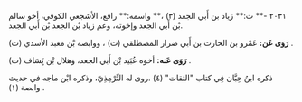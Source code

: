 ٢٠٣١ -** ت:** زياد بن أَبي الجعد (٣) ،** واسمه:** رافع، الأشجعي الكوفي، أخو سالم بْن أَبي الجعد وإخوته، وعم زياد بْن الجعد بْن أَبي الجعد.

**رَوَى عَن:** عَمْرو بن الحارث بن أَبي ضرار المصطلقي (ت) ، ووابصة بْن معبد الأسدي (ت) .

**رَوَى عَنه:** أخوه عُبَيد بْن أَبي الجعد، وهلال بْن يَِسَاف (ت) .

ذكره ابنُ حِبَّان فِي كتاب "الثقات" (٤) .روى له التِّرْمِذِيّ، وذكره ابْن ماجه في حديث وابصة (١) .